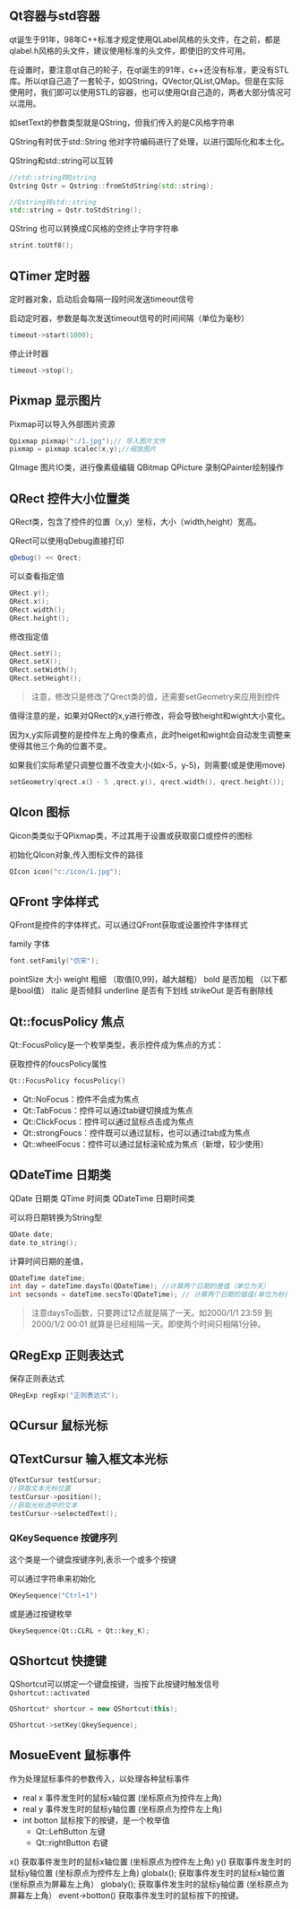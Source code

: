 ## Qt容器与std容器

qt诞生于91年，98年C++标准才规定使用QLabel风格的头文件，在之前，都是qlabel.h风格的头文件，建议使用标准的头文件，即使旧的文件可用。

在设置时，要注意qt自己的轮子，在qt诞生的91年，c++还没有标准，更没有STL库。所以qt自己造了一套轮子，如QString，QVector,QList,QMap。但是在实际使用时，我们即可以使用STL的容器，也可以使用Qt自己造的，两者大部分情况可以混用。

如setText的参数类型就是QString，但我们传入的是C风格字符串

 QString有时优于std::String 他对字符编码进行了处理，以进行国际化和本土化。

QString和std::string可以互转

```C++
//std::string转Qstring
Qstring Qstr = Qstring::fromStdString(std::string);

//Qstring转std::string
std::string = Qstr.toStdString();
```

QString 也可以转换成C风格的空终止字符字符串
```C++
strint.toUtf8();
```
 
## QTimer 定时器

定时器对象，启动后会每隔一段时间发送timeout信号

启动定时器，参数是每次发送timeout信号的时间间隔（单位为毫秒）
```C++
timeout->start(1000);
```

停止计时器
```C++
timeout->stop();
```
## Pixmap 显示图片

Pixmap可以导入外部图片资源
```C++
Qpixmap pixmap(":/1.jpg");// 导入图片文件
pixmap = pixmap.scalec(x,y);//缩放图片
```

QImage 图片IO类，进行像素级编辑
QBitmap 
QPicture 录制QPainter绘制操作
## QRect 控件大小位置类

 QRect类，包含了控件的位置（x,y）坐标，大小（width,height）宽高。
 
QRect可以使用qDebug直接打印
```C++
qDebug() << Qrect;
```

可以查看指定值
```C++
QRect.y();
QRect.x();
QRect.width();
QRect.height();
```

修改指定值
```C++
QRect.setY();
QRect.setX();
QRect.setWidth();
QRect.setHeight();
```

> 注意，修改只是修改了Qrect类的值，还需要setGeometry来应用到控件


值得注意的是，如果对QRect的x,y进行修改，将会导致height和wight大小变化。

因为x,y实际调整的是控件左上角的像素点，此时heiget和wight会自动发生调整来使得其他三个角的位置不变。

如果我们实际希望只调整位置不改变大小(如x-5，y-5)，则需要(或是使用move)
```C++
setGeometry(qrect.x(）- 5 ,qrect.y(), qrect.width(), qrect.height());
```

## QIcon 图标

Qicon类类似于QPixmap类，不过其用于设置或获取窗口或控件的图标

初始化QIcon对象,传入图标文件的路径
```C++
QIcon icon("c:/icon/1.jpg");
```

## QFront 字体样式

QFront是控件的字体样式，可以通过QFront获取或设置控件字体样式

family 字体
```C++
font.setFamily("仿宋");
```
pointSize 大小
weight 粗细 （取值\[0,99\]，越大越粗） 
bold 是否加粗 （以下都是bool值）
italic 是否倾斜
underline 是否有下划线
strikeOut 是否有删除线
## Qt::focusPolicy 焦点
Qt::FocusPolicy是一个枚举类型，表示控件成为焦点的方式：

获取控件的foucsPolicy属性
```C++
Qt::FocusPolicy focusPolicy() 
```

- Qt::NoFocus：控件不会成为焦点
- Qt::TabFocus：控件可以通过tab键切换成为焦点
- Qt::ClickFocus：控件可以通过鼠标点击成为焦点
- Qt::strongFoucs：控件既可以通过鼠标，也可以通过tab成为焦点
- Qt::wheelFocus：控件可以通过鼠标滚轮成为焦点（新增，较少使用）

## QDateTime 日期类

QDate 日期类 QTime 时间类 QDateTime 日期时间类

可以将日期转换为String型

```C++
QDate date;
date.to_string();
```

计算时间日期的差值，
```C++
QDateTime dateTime;
int day = dateTime.daysTo(QDateTime); //计算两个日期的差值（单位为天）
int secsonds = dateTime.secsTo(QDateTime); // 计算两个日期的插值(单位为秒)
```
> 注意daysTo函数，只要跨过12点就是隔了一天。如2000/1/1 23:59 到2000/1/2 00:01 就算是已经相隔一天。即使两个时间只相隔1分钟。
## QRegExp 正则表达式

保存正则表达式
```C++
QRegExp regExp("正则表达式");
```

## QCursur 鼠标光标

## QTextCursur 输入框文本光标

```C++
QTextCursur testCursur;
//获取文本光标位置
testCursur->position();
//获取光标选中的文本
testCursur->selectedText();
```

### QKeySequence 按键序列

这个类是一个键盘按键序列,表示一个或多个按键

可以通过字符串来初始化
```C++
QKeySequence("Ctrl+1")
```

或是通过按键枚举
```C++
QkeySequence(Qt::CLRL + Qt::key_K);
```

## QShortcut 快捷键

QShortcut可以绑定一个键盘按键，当按下此按键时触发信号`Qshortcut::activated`

```C++
QShortcut* shortcur = new QShortcut(this);

QShortcut->setKey(QkeySequence);
```

## MosueEvent 鼠标事件

作为处理鼠标事件的参数传入，以处理各种鼠标事件

- real x 事件发生时的鼠标x轴位置 (坐标原点为控件左上角)
- real y 事件发生时的鼠标y轴位置 (坐标原点为控件左上角)
- int botton 鼠标按下的按键，是一个枚举值
	- Qt::LeftButton 左键
	- Qt::rightButton 右键

x() 获取事件发生时的鼠标x轴位置 (坐标原点为控件左上角)
y() 获取事件发生时的鼠标y轴位置 (坐标原点为控件左上角)
globalx(); 获取事件发生时的鼠标x轴位置 (坐标原点为屏幕左上角）
globaly(); 获取事件发生时的鼠标y轴位置 (坐标原点为屏幕左上角）
event->botton() 获取事件发生时的鼠标按下的按键。



